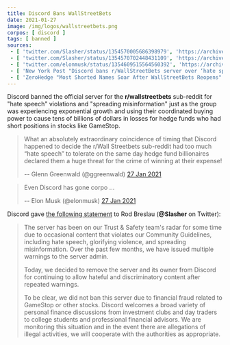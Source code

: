 ```yaml
---
title: Discord Bans WallStreetBets
date: 2021-01-27
image: /img/logos/wallstreetbets.png
corpos: [ discord ]
tags: [ banned ]
sources:
 - [ 'twitter.com/Slasher/status/1354570005686398979', 'https://archive.is/bE5rr' ]
 - [ 'twitter.com/Slasher/status/1354570702448431109', 'https://archive.is/EaRcR' ]
 - [ 'twitter.com/elonmusk/status/1354609515564560392', 'https://archive.is/2T4WD' ]
 - [ 'New York Post "Discord bans r/WallStreetBets server over ‘hate speech’" by Tamar Lapin (27 Jan 2021)', 'https://archive.is/jiAlq' ]
 - [ 'ZeroHedge "Most Shorted Names Soar After WallStreetBets Reopens" by Tyler Durden (27 Jan 2021)', 'https://archive.is/HWpoB' ]
---
```


Discord banned the official server for the **r/wallstreetbets** sub-reddit for
"hate speech" violations and "spreading misinformation" just as the group was
experiencing exponential growth and using their coordinated buying power to
cause tens of billions of dollars in losses for hedge funds who had short
positions in stocks like GameStop.

> What an absolutely extraordinary coincidence of timing that Discord happened
> to decide the r/Wall Streetbets sub-reddit had too much “hate speech” to
> tolerate on the same day hedge fund billionaires declared them a huge threat
> for the crime of winning at their expense!
>
> -- Glenn Greenwald (@ggreenwald) [27 Jan 2021](https://archive.is/S4QqV#selection-895.0-895.269)

> Even Discord has gone corpo ...
>
> -- Elon Musk (@elonmusk) [27 Jan 2021](https://archive.is/2T4WD)

Discord gave [the following statement](https://archive.is/EaRcR) to Rod Breslau
(**@Slasher** on Twitter):

> The server has been on our Trust & Safety team's radar for some time due to
> occasional content that violates our Community Guidelines, including hate
> speech, glorifying violence, and spreading misinformation. Over the past few
> months, we have issued multiple warnings to the server admin.
>
> Today, we decided to remove the server and its owner from Discord for
> continuing to allow hateful and discriminatory content after repeated
> warnings.
>
> To be clear, we did not ban this server due to financial fraud related to
> GameStop or other stocks. Discord welcomes a broad variety of personal
> finance discussions from investment clubs and day traders to college students
> and professional financial advisors. We are monitoring this situation and in
> the event there are allegations of illegal activities, we will cooperate with
> the authorities as appropriate.
